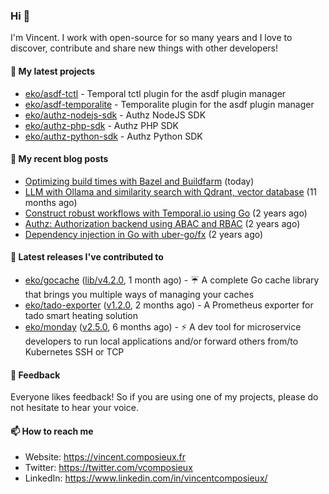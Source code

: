 ### Hi 👋

I'm Vincent. I work with open-source for so many years and I love to discover, contribute and share new things with other developers!

#### 🌱  My latest projects


- [eko/asdf-tctl](https://github.com/eko/asdf-tctl) - Temporal tctl plugin for the asdf plugin manager
- [eko/asdf-temporalite](https://github.com/eko/asdf-temporalite) - Temporalite plugin for the asdf plugin manager
- [eko/authz-nodejs-sdk](https://github.com/eko/authz-nodejs-sdk) - Authz NodeJS SDK
- [eko/authz-php-sdk](https://github.com/eko/authz-php-sdk) - Authz PHP SDK
- [eko/authz-python-sdk](https://github.com/eko/authz-python-sdk) - Authz Python SDK

#### 📜  My recent blog posts


- [Optimizing build times with Bazel and Buildfarm](https://vincent.composieux.fr/article/optimize-build-times-with-bazel-and-buildfarm) (today)
- [LLM with Ollama and similarity search with Qdrant, vector database](https://vincent.composieux.fr/article/llm-with-ollama-and-similarity-search-with-qdrant-vector-database) (11 months ago)
- [Construct robust workflows with Temporal.io using Go](https://vincent.composieux.fr/article/construct-robust-workflows-with-temporal-using-go) (2 years ago)
- [Authz: Authorization backend using ABAC and RBAC](https://vincent.composieux.fr/article/authz-authorisation-backend-using-rbac-and-abac) (2 years ago)
- [Dependency injection in Go with uber-go/fx](https://vincent.composieux.fr/article/dependency-injection-in-go-with-uber-go-fx) (2 years ago)

#### 🔭  Latest releases I've contributed to


- [eko/gocache](https://github.com/eko/gocache) ([lib/v4.2.0](https://github.com/eko/gocache/releases/tag/lib/v4.2.0), 1 month ago) - ☔️ A complete Go cache library that brings you multiple ways of managing your caches
- [eko/tado-exporter](https://github.com/eko/tado-exporter) ([v1.2.0](https://github.com/eko/tado-exporter/releases/tag/v1.2.0), 2 months ago) - A Prometheus exporter for tado smart heating solution
- [eko/monday](https://github.com/eko/monday) ([v2.5.0](https://github.com/eko/monday/releases/tag/v2.5.0), 6 months ago) - ⚡️ A dev tool for microservice developers to run local applications and/or forward others from/to Kubernetes SSH or TCP

#### 💬  Feedback

Everyone likes feedback! So if you are using one of my projects, please do not hesitate to hear your voice.

#### 📫  How to reach me

- Website: https://vincent.composieux.fr
- Twitter: https://twitter.com/vcomposieux
- LinkedIn: https://www.linkedin.com/in/vincentcomposieux/
